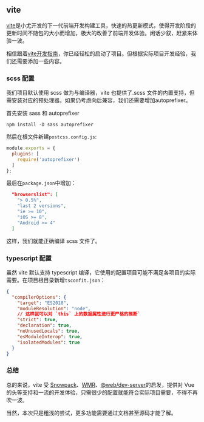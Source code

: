 ## vite
[vite](https://vitejs.dev/guide/)是小尤开发的下一代前端开发构建工具，快速的热更新模式，使得开发阶段的更新时间不随包的大小而增加，极大的改善了前端开发体验。闲话少叙，赶紧来体验一波。

相信跟着[vite开发指南](https://vitejs.dev/guide/)，你已经轻松的启动了项目。但根据实际项目开发经验，我们还需要添加一些内容。

### scss 配置
我们项目默认使用 scss 做为与编译器，vite 也提供了.scss 文件的内置支持，但需安装对应的预处理器。如果仍考虑向后兼容，我们还需要增加autoprefixer。

首先安装 sass 和 autoprefixer
````
npm install -D sass autoprefixer
````
然后在根文件新建`postcss.config.js`:
````js
module.exports = {
  plugins: [
    require('autoprefixer')
  ]
};
````
最后在`package.json`中增加：
````json
  "browserslist": [
    "> 0.5%",
    "last 2 versions",
    "ie >= 10",
    "iOS >= 8",
    "Android >= 4"
  ]
````
这样，我们就能正确编译 scss 文件了。

### typescript 配置
虽然 vite 默认支持 typescript 编译，它使用的配置项目可能不满足各项目的实际需要。在项目根目录新增`tsconfit.json`：
````json
{
  "compilerOptions": {
    "target": "ES2018",
    "moduleResolution": "node",
    // 这样就可以对 `this` 上的数据属性进行更严格的推断`
    "strict": true,
    "declaration": true,
    "noUnusedLocals": true,
    "esModuleInterop": true,
    "isolatedModules": true
  }
}
````

### 总结
总的来说，vite 受 [Snowpack](https://www.snowpack.dev/)、[WMR](https://github.com/preactjs/wmr)、[@web/dev-server](https://modern-web.dev/docs/dev-server/overview/)的启发，提供对 Vue 的头等支持和一流的开发体验，只需很少的配置就能符合实际项目需要，不得不再吹一波。

当然，本次只是粗浅的尝试，更多功能需要通过文档甚至源码才能了解。
